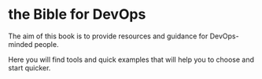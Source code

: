 # the Bible for DevOps

The aim of this book is to provide resources and guidance for DevOps-minded people.

Here you will find tools and quick examples that will help you to choose and start quicker.


